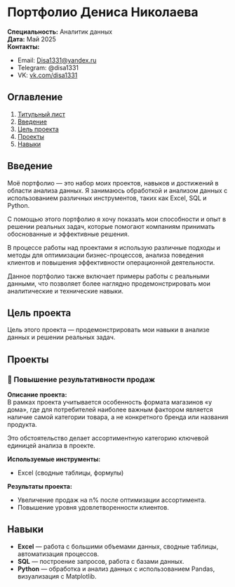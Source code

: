 # Портфолио Дениса Николаева

**Специальность:** Аналитик данных  
**Дата:** Май 2025  
**Контакты:**  
- Email: Disa1331@yandex.ru  
- Telegram: @disa1331  
- VK: [vk.com/disa1331](https://vk.com/disa1331)

## Оглавление

1. [Титульный лист](#портфолио-дениса-николаева)
2. [Введение](#введение)
3. [Цель проекта](#цель-проекта)
4. [Проекты](#проекты)
5. [Навыки](#навыки)

## Введение

Моё портфолио — это набор моих проектов, навыков и достижений в области анализа данных. Я занимаюсь обработкой и анализом данных с использованием различных инструментов, таких как Excel, SQL и Python. 

С помощью этого портфолио я хочу показать мои способности и опыт в решении реальных задач, которые помогают компаниям принимать обоснованные и эффективные решения.

В процессе работы над проектами я использую различные подходы и методы для оптимизации бизнес-процессов, анализа поведения клиентов и повышения эффективности операционной деятельности.

Данное портфолио также включает примеры работы с реальными данными, что позволяет более наглядно продемонстрировать мои аналитические и технические навыки.

## Цель проекта
Цель этого проекта — продемонстрировать мои навыки в анализе данных и решении реальных задач.

## Проекты

### 📌 Повышение результативности продаж

**Описание проекта:**  
В рамках проекта учитывается особенность формата магазинов «у дома», где для потребителей наиболее важным фактором является наличие самой категории товара, а не конкретного бренда или названия продукта.  

Это обстоятельство делает ассортиментную категорию ключевой единицей анализа в проекте.  

**Используемые инструменты:**
- Excel (сводные таблицы, формулы)

**Результаты проекта:**
- Увеличение продаж на n% после оптимизации ассортимента.
- Повышение уровня удовлетворенности клиентов.

## Навыки

- **Excel** — работа с большими объемами данных, сводные таблицы, автоматизация процессов.
- **SQL** — построение запросов, работа с базами данных.
- **Python** — обработка и анализ данных с использованием Pandas, визуализация с Matplotlib.
